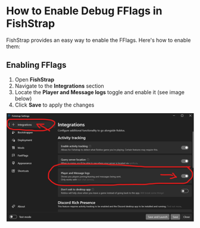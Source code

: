 # How to Enable Debug FFlags in FishStrap

FishStrap provides an easy way to enable the FFlags. Here's how to enable them:

## Enabling FFlags

1. Open **FishStrap**
2. Navigate to the **Integrations** section
3. Locate the **Player and Message logs** toggle and enable it (see image below)
4. Click **Save** to apply the changes

![FishStrap FFlags](https://raw.githubusercontent.com/vexthecoder/OysterDetector/main/assets/fishstrap_fflags.png)